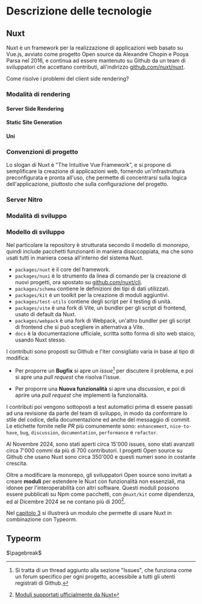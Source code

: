 # Descrizione delle tecnologie

## Nuxt

Nuxt è un framework per la realizzazione di applicazioni web basato su Vue.js, avviato come progetto Open source da Alexandre Chopin e Pooya Parsa nel 2016, e continua ad essere mantenuto su Github da un team di sviluppatori che accettano contributi, all'indirizzo [github.com/nuxt/nuxt](https://github.com/nuxt/nuxt).

Come risolve i problemi del client side rendering?

### Modalità di rendering

#### Server Side Rendering
#### Static Site Generation
#### Uni

### Convenzioni di progetto

Lo slogan di Nuxt è "The Intuitive Vue Framework", e si propone di semplificare la creazione di applicazioni web, fornendo un'infrastruttura preconfigurata e pronta all'uso, che permette di concentrarsi sulla logica dell'applicazione, piuttosto che sulla configurazione del progetto.

### Server Nitro

### Modalità di sviluppo

### Modello di sviluppo

Nel particolare la repository è strutturata secondo il modello di *monorepo*, quindi include pacchetti funzionanti in maniera disaccoppiata, ma che sono usati tutti in maniera coesa all'interno del sistema Nuxt.

- `packages/nuxt` è il core del framework.
- `packages/nuxi` è lo strumento da linea di comando per la creazione di nuovi progetti, ora spostato su [github.com/nuxt/cli](github.com/nuxt/cli).
- `packages/schema` contiene le definizioni dei tipi di dati utilizzati.
- `packages/kit` è un toolkit per la creazione di moduli aggiuntivi.
- `packages/test-utils` contiene degli script per il testing di unità.
- `packages/vite` è una fork di Vite, un bundler per gli script di frontend, usato di default da Nuxt.
- `packages/webpack` è una fork di Webpack, un'altro bundler per gli script di frontend che si può scegliere in alternativa a Vite.
- `docs` è la documentazione ufficiale, scritta sotto forma di sito web staico, usando Nuxt stesso.

I contributi sono proposti su Github e l'iter consigliato varia in base al tipo di modifica:

- Per proporre un **Bugfix** si apre un *issue*[^github-issue] per discutere il problema, e poi si apre una *pull request* che risolva l'issue.

- Per proporre una **Nuova funzionalità** si apre una *discussion*, e poi di aprire una *pull request* che implementi la funzionalità.

[^github-issue]: Si tratta di un thread aggiunto alla sezione "Issues", che funziona come un forum specifico per ogni progetto, accessibile a tutti gli utenti registrati di Github.

I contributi poi vengono sottoposti a test automatici prima di essere passati ad una revisione da parte del team di sviluppo, in modo da conformare lo stile del codice, della documentazione ed anche del messaggio di commit. Le etichette fornite nelle *PR* più comunemente sono: `enhancement`, `nice-to-have`, `bug`, `discussion`, `documentation`, `performance` e `refactor`.

Al Novembre 2024, sono stati aperti circa 15'000 issues, sono stati avanzati circa 7'000 commi da più di 700 contributori. I progetti Open source su Github che usano Nuxt sono circa 350'000 e questi numeri sono in costante crescita.

Oltre a modificare la monorepo, gli sviluppatori Open source sono invitati a creare **moduli** per estendere le Nuxt con funzionalità non essenziali, ma idonee per l'interoperabilità con altri software. Questi moduli possono essere pubblicati su Npm come pacchetti, con `@nuxt/kit` come dipendenza, ed al Dicembre 2024 se ne contano più di 200[^moduli-nuxt].

Nel [capitolo 3](#soluzioni-di-design) si illustrerà un modulo che permette di usare Nuxt in combinazione con Typeorm.


[^moduli-nuxt]: [Moduli supportati ufficialmente da Nuxt](https://nuxt.com/modules)

[^npm]: npm è un gestore di pacchetti per il linguaggio di programmazione JavaScript, che permette di installare e gestire le dipendenze di un progetto in maniera automatica.


## Typeorm


$\pagebreak$
